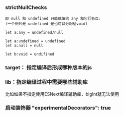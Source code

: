 ### strictNullChecks

```JS
即 null 和 undefined 只能赋值给 any 和它们各自。
(一个例外是 undefined 是也可以分配给void)

let a:any = undefined/null

let a:undefined = undefined
let a:null = null

let b:void = undifined
```

### target： 指定编译后形成哪种版本的js

### lib：指定编译过程中需要哪些辅助库

比如如果不指定使用ESNext编译辅助库，bigInt就无法使用

### 启动装饰器 "experimentalDecorators": true

